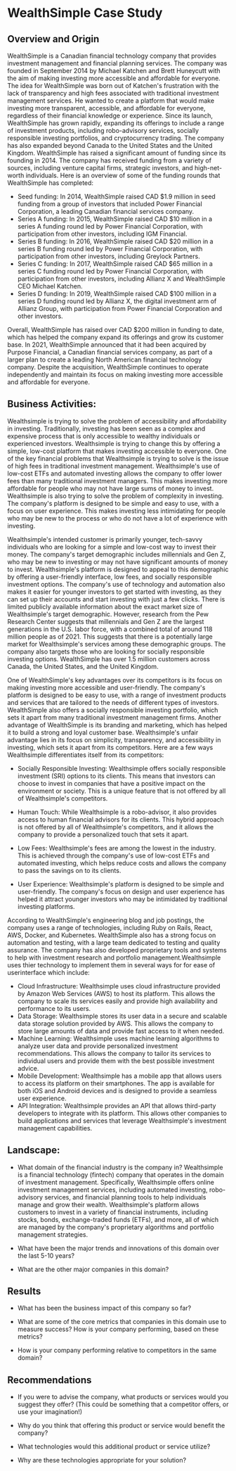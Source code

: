 # WealthSimple Case Study
## Overview and Origin

WealthSimple is a Canadian financial technology company that provides investment management and financial planning services. The company was founded in September 2014 by Michael Katchen and Brett Huneycutt with the aim of making investing more accessible and affordable for everyone. The idea for WealthSimple was born out of Katchen's frustration with the lack of transparency and high fees associated with traditional investment management services. He wanted to create a platform that would make investing more transparent, accessible, and affordable for everyone, regardless of their financial knowledge or experience. Since its launch, WealthSimple has grown rapidly, expanding its offerings to include a range of investment products, including robo-advisory services, socially responsible investing portfolios, and cryptocurrency trading. The company has also expanded beyond Canada to the United States and the United Kingdom. WealthSimple has raised a significant amount of funding since its founding in 2014. The company has received funding from a variety of sources, including venture capital firms, strategic investors, and high-net-worth individuals. Here is an overview of some of the funding rounds that WealthSimple has completed:
* Seed funding: In 2014, WealthSimple raised CAD $1.9 million in seed funding from a group of investors that included Power Financial Corporation, a leading Canadian financial services company.
* Series A funding: In 2015, WealthSimple raised CAD $10 million in a series A funding round led by Power Financial Corporation, with participation from other investors, including IGM Financial.
* Series B funding: In 2016, WealthSimple raised CAD $20 million in a series B funding round led by Power Financial Corporation, with participation from other investors, including Greylock Partners.
* Series C funding: In 2017, WealthSimple raised CAD $65 million in a series C funding round led by Power Financial Corporation, with participation from other investors, including Allianz X and WealthSimple CEO Michael Katchen.
* Series D funding: In 2019, WealthSimple raised CAD $100 million in a series D funding round led by Allianz X, the digital investment arm of Allianz Group, with participation from Power Financial Corporation and other investors.

Overall, WealthSimple has raised over CAD $200 million in funding to date, which has helped the company expand its offerings and grow its customer base. In 2021, WealthSimple announced that it had been acquired by Purpose Financial, a Canadian financial services company, as part of a larger plan to create a leading North American financial technology company. Despite the acquisition, WealthSimple continues to operate independently and maintain its focus on making investing more accessible and affordable for everyone.


## Business Activities:

Wealthsimple is trying to solve the problem of accessibility and affordability in investing. Traditionally, investing has been seen as a complex and expensive process that is only accessible to wealthy individuals or experienced investors. Wealthsimple is trying to change this by offering a simple, low-cost platform that makes investing accessible to everyone. One of the key financial problems that Wealthsimple is trying to solve is the issue of high fees in traditional investment management. Wealthsimple's use of low-cost ETFs and automated investing allows the company to offer lower fees than many traditional investment managers. This makes investing more affordable for people who may not have large sums of money to invest. Wealthsimple is also trying to solve the problem of complexity in investing. The company's platform is designed to be simple and easy to use, with a focus on user experience. This makes investing less intimidating for people who may be new to the process or who do not have a lot of experience with investing.


Wealthsimple's intended customer is primarily younger, tech-savvy individuals who are looking for a simple and low-cost way to invest their money. The company's target demographic includes millennials and Gen Z, who may be new to investing or may not have significant amounts of money to invest. Wealthsimple's platform is designed to appeal to this demographic by offering a user-friendly interface, low fees, and socially responsible investment options. The company's use of technology and automation also makes it easier for younger investors to get started with investing, as they can set up their accounts and start investing with just a few clicks. There is limited publicly available information about the exact market size of Wealthsimple's target demographic. However, research from the Pew Research Center suggests that millennials and Gen Z are the largest generations in the U.S. labor force, with a combined total of around 118 million people as of 2021. This suggests that there is a potentially large market for Wealthsimple's services among these demographic groups. The company also targets those who are looking for socially responsible investing options. WealthSimple has over 1.5 million customers across Canada, the United States, and the United Kingdom.

One of WealthSimple's key advantages over its competitors is its focus on making investing more accessible and user-friendly. The company's platform is designed to be easy to use, with a range of investment products and services that are tailored to the needs of different types of investors. WealthSimple also offers a socially responsible investing portfolio, which sets it apart from many traditional investment management firms. Another advantage of WealthSimple is its branding and marketing, which has helped it to build a strong and loyal customer base. Wealthsimple's unfair advantage lies in its focus on simplicity, transparency, and accessibility in investing, which sets it apart from its competitors. Here are a few ways Wealthsimple differentiates itself from its competitors:
* Socially Responsible Investing: Wealthsimple offers socially responsible investment (SRI) options to its clients. This means that investors can choose to invest in companies that have a positive impact on the environment or society. This is a unique feature that is not offered by all of Wealthsimple's competitors.

* Human Touch: While Wealthsimple is a robo-advisor, it also provides access to human financial advisors for its clients. This hybrid approach is not offered by all of Wealthsimple's competitors, and it allows the company to provide a personalized touch that sets it apart.
* Low Fees: Wealthsimple's fees are among the lowest in the industry. This is achieved through the company's use of low-cost ETFs and automated investing, which helps reduce costs and allows the company to pass the savings on to its clients.
* User Experience: Wealthsimple's platform is designed to be simple and user-friendly. The company's focus on design and user experience has helped it attract younger investors who may be intimidated by traditional investing platforms.

According to WealthSimple's engineering blog and job postings, the company uses a range of technologies, including Ruby on Rails, React, AWS, Docker, and Kubernetes. WealthSimple also has a strong focus on automation and testing, with a large team dedicated to testing and quality assurance. The company has also developed proprietary tools and systems to help with investment research and portfolio management.Wealthsimple uses thier technology to implement them in several ways for for ease of userinterface which include: 
* Cloud Infrastructure: Wealthsimple uses cloud infrastructure provided by Amazon Web Services (AWS) to host its platform. This allows the company to scale its services easily and provide high availability and performance to its users.
* Data Storage: Wealthsimple stores its user data in a secure and scalable data storage solution provided by AWS. This allows the company to store large amounts of data and provide fast access to it when needed.
* Machine Learning: Wealthsimple uses machine learning algorithms to analyze user data and provide personalized investment recommendations. This allows the company to tailor its services to individual users and provide them with the best possible investment advice.
* Mobile Development: Wealthsimple has a mobile app that allows users to access its platform on their smartphones. The app is available for both iOS and Android devices and is designed to provide a seamless user experience.
* API Integration: Wealthsimple provides an API that allows third-party developers to integrate with its platform. This allows other companies to build applications and services that leverage Wealthsimple's investment management capabilities.

## Landscape:

* What domain of the financial industry is the company in?
Wealthsimple is a financial technology (fintech) company that operates in the domain of investment management. Specifically, Wealthsimple offers online investment management services, including automated investing, robo-advisory services, and financial planning tools to help individuals manage and grow their wealth. Wealthsimple's platform allows customers to invest in a variety of financial instruments, including stocks, bonds, exchange-traded funds (ETFs), and more, all of which are managed by the company's proprietary algorithms and portfolio management strategies.

* What have been the major trends and innovations of this domain over the last 5-10 years?

* What are the other major companies in this domain?

## Results

* What has been the business impact of this company so far?

* What are some of the core metrics that companies in this domain use to measure success? How is your company performing, based on these metrics?

* How is your company performing relative to competitors in the same domain?

## Recommendations

* If you were to advise the company, what products or services would you suggest they offer? (This could be something that a competitor offers, or use your imagination!)

* Why do you think that offering this product or service would benefit the company?

* What technologies would this additional product or service utilize?

* Why are these technologies appropriate for your solution?

